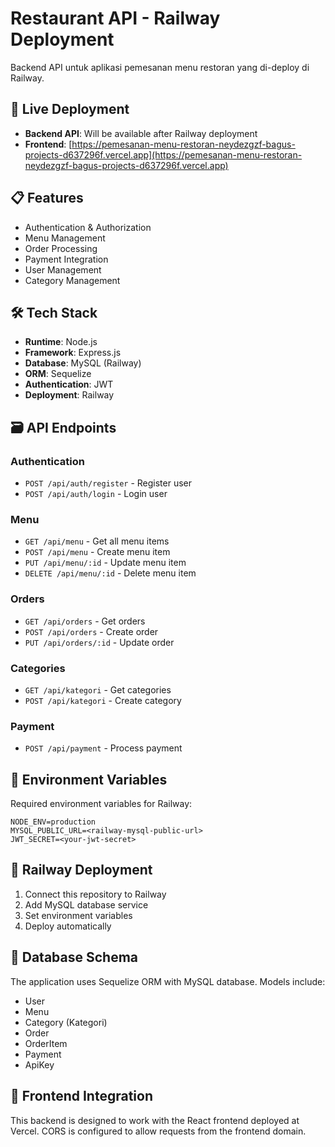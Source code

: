 # Restaurant API - Railway Deployment

Backend API untuk aplikasi pemesanan menu restoran yang di-deploy di Railway.

## 🚀 Live Deployment

- **Backend API**: Will be available after Railway deployment
- **Frontend**: [https://pemesanan-menu-restoran-neydezgzf-bagus-projects-d637296f.vercel.app](https://pemesanan-menu-restoran-neydezgzf-bagus-projects-d637296f.vercel.app)

## 📋 Features

- Authentication & Authorization
- Menu Management
- Order Processing
- Payment Integration
- User Management
- Category Management

## 🛠️ Tech Stack

- **Runtime**: Node.js
- **Framework**: Express.js
- **Database**: MySQL (Railway)
- **ORM**: Sequelize
- **Authentication**: JWT
- **Deployment**: Railway

## 🗃️ API Endpoints

### Authentication
- `POST /api/auth/register` - Register user
- `POST /api/auth/login` - Login user

### Menu
- `GET /api/menu` - Get all menu items
- `POST /api/menu` - Create menu item
- `PUT /api/menu/:id` - Update menu item
- `DELETE /api/menu/:id` - Delete menu item

### Orders
- `GET /api/orders` - Get orders
- `POST /api/orders` - Create order
- `PUT /api/orders/:id` - Update order

### Categories
- `GET /api/kategori` - Get categories
- `POST /api/kategori` - Create category

### Payment
- `POST /api/payment` - Process payment

## 🔧 Environment Variables

Required environment variables for Railway:

```
NODE_ENV=production
MYSQL_PUBLIC_URL=<railway-mysql-public-url>
JWT_SECRET=<your-jwt-secret>
```

## 🚀 Railway Deployment

1. Connect this repository to Railway
2. Add MySQL database service
3. Set environment variables
4. Deploy automatically

## 📝 Database Schema

The application uses Sequelize ORM with MySQL database. Models include:
- User
- Menu
- Category (Kategori)
- Order
- OrderItem
- Payment
- ApiKey

## 🔗 Frontend Integration

This backend is designed to work with the React frontend deployed at Vercel. CORS is configured to allow requests from the frontend domain. 